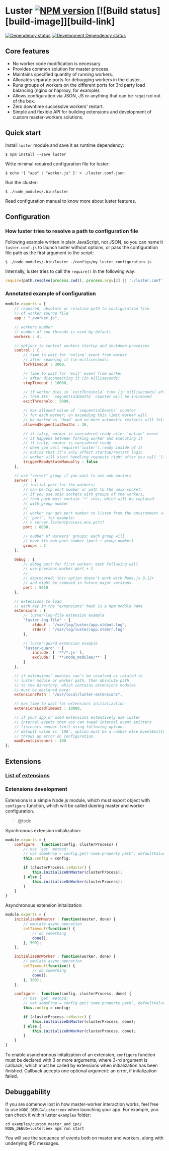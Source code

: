 Luster [![NPM version][npm-image]][npm-link] [![Build status][build-image]][build-link]
======

[![Dependency status][deps-image]][deps-link]
[![Development Dependency status][devdeps-image]][devdeps-link]

## Core features

* No worker code modification is necessary.
* Provides common solution for master process.
* Maintains specified quantity of running workers.
* Allocates separate ports for debugging workers in the cluster.
* Runs groups of workers on the different ports for 3rd party load balancing (nginx or haproxy, for example).
* Allows configuration via JSON, JS or anything that can be `require`d out of the box.
* Zero downtime successive workers' restart.
* Simple and flexible API for building extensions and development of custom master-workers solutions.

## Quick start

Install `luster` module and save it as runtime dependency:

```console
$ npm install --save luster
```

Write minimal required configuration file for luster:

```console
$ echo '{ "app" : "worker.js" }' > ./luster.conf.json
```

Run the cluster:

```console
$ ./node_modules/.bin/luster
```

Read configuration manual to know more about luster features.

## Configuration

### How luster tries to resolve a path to configuration file

Following example written in plain JavaScript, not JSON, so you can name it
`luster.conf.js` to launch luster without options,
or pass the configuration file path as the first argument to the script:

```console
$ ./node_modules/.bin/luster ./configs/my_luster_configuration.js
```

Internally, luster tries to call the `require()` in the following way:

```javascript
require(path.resolve(process.cwd(), process.argv[2] || './luster.conf'));
```

### Annotated example of configuration

```javascript
module.exports = {
    // required, absolute or relative path to configuration file
    // of worker source file
    app : "./worker.js",

    // workers number
    // number of cpu threads is used by default
    workers : 4,

    // options to control workers startup and shutdown processes
    control : {
        // time to wait for 'online' event from worker
        // after spawning it (in milliseconds)
        forkTimeout : 3000,

        // time to wait for 'exit' event from worker
        // after disconnecting it (in milliseconds)
        stopTimeout : 10000,

        // if worker dies in `exitThreshold` time (in milliseconds) after start,
        // then its' `sequentialDeaths` counter will be increased
        exitThreshold : 5000,

        // max allowed value of `sequentialDeaths` counter
        // for each worker; on exceeding this limit worker will
        // be marked as `dead` and no more automatic restarts will follow.
        allowedSequentialDeaths : 10,

        // if falsy, worker is considered ready after 'online' event
        // it happens between forking worker and executing it
        // if truly, worker is considered ready
        // when you call require('luster').ready inside of it
        // notice that it's only affect startup/restart logic
        // worker will start handling requests right after you call 'listen' inside of it
        triggerReadyStateManually : false
    },

    // use "server" group if you want to use web workers
    server : {
        // initial port for the workers;
        // can be tcp port number or path to the unix socket;
        // if you use unix sockets with groups of the workers,
        // then path must contain '*' char, which will be replaced
        // with group number
        //
        // worker can get port number to listen from the environment variable
        // `port`, for example:
        // > server.listen(process.env.port)
        port : 8080,

        // number of workers' groups; each group will
        // have its own port number (port + group number)
        groups : 2
    },

    debug : {
        // debug port for first worker; each following will
        // use previous worker port + 1
        //
        // deprecated: this option doesn't work with Node.js 0.12+
        // and might be removed in future major versions
        port : 5010
    },

    // extensions to load
    // each key in the "extensions" hash is a npm module name
    extensions : {
        // luster-log-file extension example
        "luster-log-file" : {
            stdout : "/var/log/luster/app.stdout.log",
            stderr : "/var/log/luster/app.stderr.log"
        },

        // luster-guard extension example
        "luster-guard" : {
            include: [ '**/*.js' ],
            exclude: [ '**/node_modules/**' ]
        }
    },

    // if extensions' modules can't be resolved as related to
    // luster module or worker path, then absolute path
    // to the directory, which contains extensions modules
    // must be declared here:
    extensionsPath : "/usr/local/luster-extensions",

    // max time to wait for extensions initialization
    extensionsLoadTimeout : 10000,

    // if your app or used extensions extensively use luster
    // internal events then you can tweak internal event emitters
    // listeners number limit using following option.
    // default value is `100`, option must be a number else EventEmitter
    // throws an error on configuration.
    maxEventListeners : 100
};
```

## Extensions

### [List of extensions](https://github.com/nodules/luster/wiki/Extensions)

### Extensions development

Extensions is a simple Node.js module, which must export object with `configure` function,
which will be called duering master and worker configuration.

> @todo

Synchronous extension initialization:
```javascript
module.exports = {
    configure : function(config, clusterProcess) {
        // has `get` method:
        // var someProp = config.get('some.property.path', defaultValue);
        this.config = config;

        if (clusterProcess.isMaster) {
            this.initializeOnMaster(clusterProcess);
        } else {
            this.initializeOnWorker(clusterProcess);
        }
    }
}
```

Asynchronous extension initalization:
```javascript
module.exports = {
    initializeOnMaster : function(master, done) {
        // emulate async operation
        setTimeout(function() {
            // do something
            done();
        }, 500);
    },

    initializeOnWorker : function(worker, done) {
        // emulate async operation
        setTimeout(function() {
            // do something
            done();
        }, 300);
    },

    configure : function(config, clusterProcess, done) {
        // has `get` method:
        // var someProp = config.get('some.property.path', defaultValue);
        this.config = config;

        if (clusterProcess.isMaster) {
            this.initializeOnMaster(clusterProcess, done);
        } else {
            this.initializeOnWorker(clusterProcess, done);
        }
    }
}
```

To enable asynchronous initalization of an extension, `configure` function must be declared with 3 or more arguments,
where 3-rd argument is callback, which must be called by extensions when initialization has been finished.
Callback accepts one optional argument: an error, if initalization failed.

[npm-image]: https://img.shields.io/npm/v/luster.svg?style=flat
[npm-link]: https://npmjs.org/package/luster
[deps-image]: https://img.shields.io/david/nodules/luster.svg?style=flat
[deps-link]: https://david-dm.org/nodules/luster
[devdeps-image]: https://img.shields.io/david/dev/nodules/luster.svg?style=flat
[devdeps-link]: https://david-dm.org/nodules/luster#info=devDependencies

## Debuggability

If you are somehow lost in how master-worker interaction works, feel free to use `NODE_DEBUG=luster:eex` when launching your app.
For example, you can check it within luster `examples` folder:
```
cd examples/custom_master_and_ipc/
NODE_DEBUG=luster:eex npm run start
```
You will see the sequence of events both on master and workers, along with underlying IPC messages.
